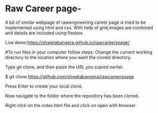 # Raw Career page-
 
 A bit of similar webpage of rawengineering career page is tried to be implemented using html and css.
 With help of grid,images are combined and details are included using flexbox.
 
 Live demo:https://shwetabangera.github.io/rawcareerspage/
 
 #To run files in your computer follow steps:
Change the current working directory to the location where you want the cloned directory.

Type git clone, and then paste the URL you copied earlier.

$ git clone https://github.com/shwetabangera/rawcareerspage

Press Enter to create your local clone.

Now navigate to the folder where the repository has been cloned.

Right click on the index.html file and click on open with browser.



